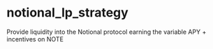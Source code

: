 # notional_lp_strategy
Provide liquidity into the Notional protocol earning the variable APY + incentives on NOTE

